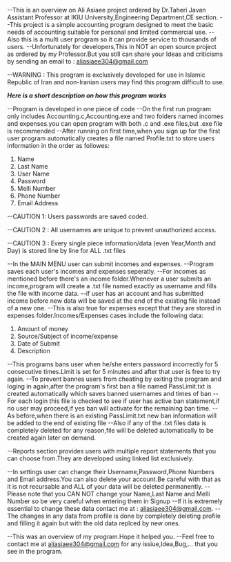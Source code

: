 --This is an overview on Ali Asiaee project ordered by Dr.Taheri Javan Assistant Professor at IKIU University,Engineering Department,CE section.
--This project is a simple accounting program designed to meet the basic needs of accounting suitable for personal and limited commercial use.
--Also this is a multi user program so it can provide service to thousands of users.
--Unfortunately for developers,This in NOT an open source project as ordered by my Professor.But you still can share your Ideas and criticisms
by sending an email to : aliasiaee304@gmail.com

--WARNING : This program is exclusively developed for use in Islamic Republic of Iran and non-Iranian users may find this program difficult to use.

***Here is a short description on how this program works***

--Program is developed in one piece of code
--On the first run program only includes Accounting.c,Accounting.exe and two folders named incomes and expenses.you can open program with both .c and .exe files,but .exe file is recommended
--After running on first time,when you sign up for the first user program automatically creates a file named Profile.txt to store users information in the order as followes:

1. Name
2. Last Name
3. User Name
4. Password
5. Melli Number
6. Phone Number
7. Email Address

--CAUTION 1: Users passwords are saved coded. 

--CAUTION 2 : All usernames are unique to prevent unauthorized access.

--CAUTION 3 : Every single piece information/data (even Year,Month and Day) is stored line by line for ALL .txt files 

--In the MAIN MENU user can submit incomes and expenses.
--Program saves each user's incomes and expenses seperatly.
--For incomes as mentioned before there's an income folder.Whenever a user submits an income,program will create a .txt file named exactly as username and fills the file with income data.
--if user has an account and has submitted income before new data will be saved at the end of the existing file instead of a new one.
--This is also true for expenses except that they are stored in expenses folder.Incomes/Expenses cases include the following data:

1. Amount of money
2. Source/Subject of income/expense
3. Date of Submit
4. Description

--This programs bans user when he/she enters password incorrectly for 5 consecutive times.Limit is set for 5 minutes and after that user is free to try again.
--To prevent bannes users from cheating by exiting the program and loging in again,after the program's first ban a file named PassLimit.txt is created automatically which saves banned usernames and times of ban
--For each login this file is checked to see if user has active ban statement,if no user may proceed,if yes ban will activate for the remaining ban time.
--As before,when there is an existing PassLimit.txt new ban information will be added to the end of existing file
--Also if any of the .txt files data is completely deleted for any reason,file will be deleted automatically to be created again later on demand.


--Reports section provides users with multiple report statements that you can choose from.They are developed using linked list exclusively.


--In settings user can change their Username,Password,Phone Numbers and Email address.You can also delete your account.Be careful with that as it is not recursable and ALL of
your data will be deleted permanently.
--Please note that you CAN NOT change your Name,Last Name and Melli Number so be very careful when entering them in Signup
--If it is extremely essential to change these data contact me at : aliasiaee304@gmail.com.
--The changes in any data from profile is done by completely deleting profile and filling it again but with the old data replced by new ones.

--This was an overview of my program.Hope it helped you.
--Feel free to contact me at aliasiaee304@gmail.com for any issiue,Idea,Bug,... that you see in the program.

